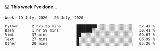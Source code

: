 💻 **This week I've done...**

<!--START_SECTION:waka-->
```text
Week: 19 July, 2020 - 26 July, 2020

Python      2 hrs 26 mins       █████████░░░░░░░░░░░░░░░░   37.47 % 
Bash        1 hr 59 mins        ███████░░░░░░░░░░░░░░░░░░   30.41 % 
VimL        37 mins             ██░░░░░░░░░░░░░░░░░░░░░░░   09.67 % 
Text        27 mins             █░░░░░░░░░░░░░░░░░░░░░░░░   06.99 % 
Other       20 mins             █░░░░░░░░░░░░░░░░░░░░░░░░   05.26 %
```
<!--END_SECTION:waka-->
